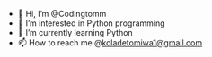 - 👋 Hi, I’m @Codingtomm
- 👀 I’m interested in Python programming 
- 🌱 I’m currently learning Python
- 📫 How to reach me @koladetomiwa1@gmail.com

<!---
Codingtomm/Codingtomm is a ✨ special ✨ repository because its `README.md` (this file) appears on your GitHub profile.
You can click the Preview link to take a look at your changes.
--->
